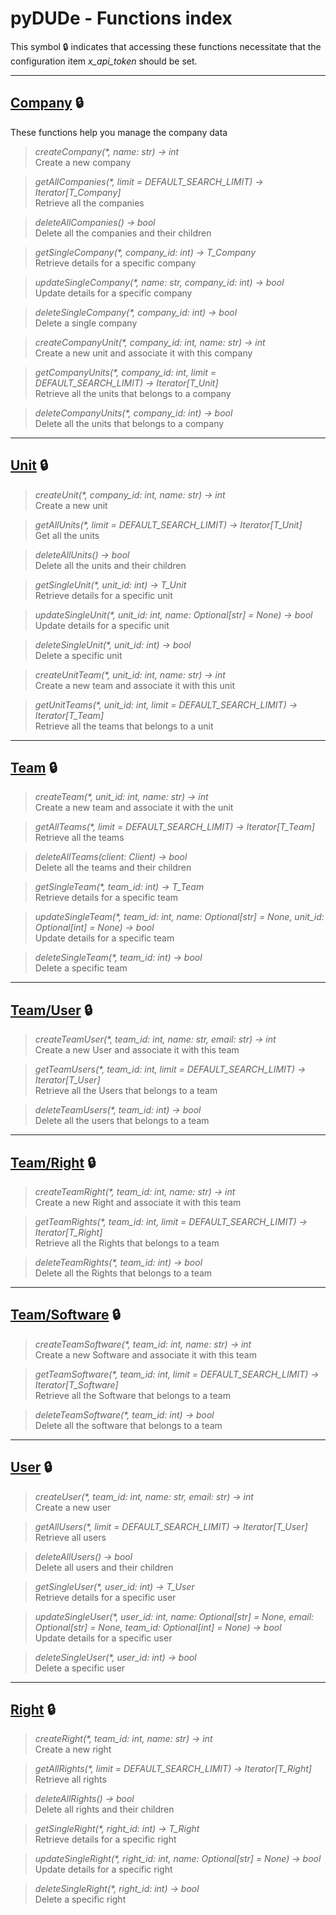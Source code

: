 # pyDUDe - Functions index

This symbol 🔒 indicates that accessing these functions necessitate that the configuration item *x_api_token* should be set.

---

## **[Company](./company.md) 🔒**

These functions help you manage the company data

> _createCompany(*, name: str) -> int_  
> Create a new company

> _getAllCompanies(*, limit = DEFAULT_SEARCH_LIMIT) -> Iterator[T_Company]_  
> Retrieve all the companies

> _deleteAllCompanies() -> bool_  
> Delete all the companies and their children

> _getSingleCompany(*, company_id: int) -> T_Company_  
> Retrieve details for a specific company

> _updateSingleCompany(*, name: str, company_id: int) -> bool_  
> Update details for a specific company

> _deleteSingleCompany(*, company_id: int) -> bool_  
> Delete a single company

> _createCompanyUnit(*, company_id: int, name: str) -> int_  
> Create a new unit and associate it with this company

> _getCompanyUnits(*, company_id: int, limit = DEFAULT_SEARCH_LIMIT) -> Iterator[T_Unit]_  
> Retrieve all the units that belongs to a company

> _deleteCompanyUnits(*, company_id: int) -> bool_  
> Delete all the units that belongs to a company

---

## **[Unit](./unit.md) 🔒**

> _createUnit(*, company_id: int, name: str) -> int_  
> Create a new unit

> _getAllUnits(*, limit = DEFAULT_SEARCH_LIMIT) -> Iterator[T_Unit]_  
> Get all the units

> _deleteAllUnits() -> bool_  
> Delete all the units and their children

> _getSingleUnit(*, unit_id: int) -> T_Unit_  
> Retrieve details for a specific unit

> _updateSingleUnit(*, unit_id: int, name: Optional[str] = None) -> bool_  
> Update details for a specific unit

> _deleteSingleUnit(*, unit_id: int) -> bool_  
> Delete a specific unit

> _createUnitTeam(*, unit_id: int, name: str) -> int_  
> Create a new team and associate it with this unit

> _getUnitTeams(*, unit_id: int, limit = DEFAULT_SEARCH_LIMIT) -> Iterator[T_Team]_  
> Retrieve all the teams that belongs to a unit

---

## **[Team](./team.md) 🔒**

> _createTeam(*, unit_id: int, name: str) -> int_  
> Create a new team and associate it with the unit

> _getAllTeams(*, limit = DEFAULT_SEARCH_LIMIT) -> Iterator[T_Team]_  
> Retrieve all the teams

> _deleteAllTeams(client: Client) -> bool_  
> Delete all the teams and their children

> _getSingleTeam(*, team_id: int) -> T_Team_  
> Retrieve details for a specific team

> _updateSingleTeam(*, team_id: int, name: Optional[str] = None, unit_id: Optional[int] = None) -> bool_  
> Update details for a specific team

> _deleteSingleTeam(*, team_id: int) -> bool_  
> Delete a specific team

---

## **[Team/User](./team_user.md) 🔒**

> _createTeamUser(*, team_id: int, name: str, email: str) -> int_  
> Create a new User and associate it with this team

> _getTeamUsers(*, team_id: int, limit = DEFAULT_SEARCH_LIMIT) -> Iterator[T_User]_  
> Retrieve all the Users that belongs to a team

> _deleteTeamUsers(*, team_id: int) -> bool_  
> Delete all the users that belongs to a team

---

## **[Team/Right](./team_right.md) 🔒**

> _createTeamRight(*, team_id: int, name: str) -> int_  
> Create a new Right and associate it with this team

> _getTeamRights(*, team_id: int, limit = DEFAULT_SEARCH_LIMIT) -> Iterator[T_Right]_  
> Retrieve all the Rights that belongs to a team

> _deleteTeamRights(*, team_id: int) -> bool_  
> Delete all the Rights that belongs to a team

---

## **[Team/Software](./team_software.md) 🔒**

> _createTeamSoftware(*, team_id: int, name: str) -> int_  
> Create a new Software and associate it with this team

> _getTeamSoftware(*, team_id: int, limit = DEFAULT_SEARCH_LIMIT) -> Iterator[T_Software]_  
> Retrieve all the Software that belongs to a team

> _deleteTeamSoftware(*, team_id: int) -> bool_  
> Delete all the software that belongs to a team

---

## **[User](./user.md) 🔒**


> _createUser(*, team_id: int, name: str, email: str) -> int_  
> Create a new user

> _getAllUsers(*, limit = DEFAULT_SEARCH_LIMIT) -> Iterator[T_User]_  
> Retrieve all users

> _deleteAllUsers() -> bool_  
> Delete all users and their children

> _getSingleUser(*, user_id: int) -> T_User_  
> Retrieve details for a specific user

> _updateSingleUser(*, user_id: int, name: Optional[str] = None, email: Optional[str] = None, team_id: Optional[int] = None) -> bool_  
> Update details for a specific user

> _deleteSingleUser(*, user_id: int) -> bool_  
> Delete a specific user

---

## **[Right](./right.md) 🔒**

> _createRight(*, team_id: int, name: str) -> int_  
> Create a new right

> _getAllRights(*, limit = DEFAULT_SEARCH_LIMIT) -> Iterator[T_Right]_  
> Retrieve all rights

> _deleteAllRights() -> bool_  
> Delete all rights and their children

> _getSingleRight(*, right_id: int) -> T_Right_  
> Retrieve details for a specific right

> _updateSingleRight(*, right_id: int, name: Optional[str] = None) -> bool_  
> Update details for a specific right

> _deleteSingleRight(*, right_id: int) -> bool_  
> Delete a specific right
